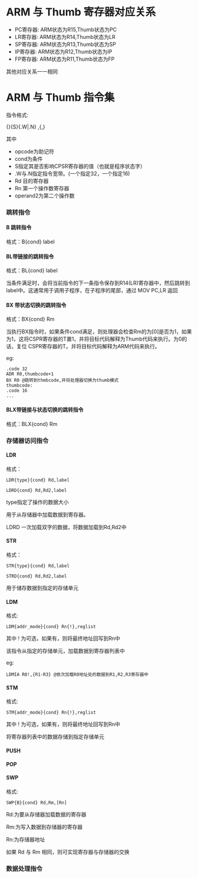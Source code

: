 # ARM 与 Thumb 寄存器对应关系
- PC寄存器: ARM状态为R15,Thumb状态为PC
- LR寄存器: ARM状态为R14,Thumb状态为LR
- SP寄存器: ARM状态为R13,Thumb状态为SP
- IP寄存器: ARM状态为R12,Thumb状态为IP
- FP寄存器: ARM状态为R11,Thumb状态为FP

其他对应关系一一相同

# ARM 与 Thumb 指令集
指令格式:

<opcode>{<cond>}{S}{.W|.N} <Rd>,<Rn>{,<operand2>}

其中
- opcode为助记符
- cond为条件
- S指定其是否影响CPSR寄存器的值（也就是程序状态字）
- .W与.N指定指令宽带。(一个指定32，一个指定16)
- Rd 目的寄存器
- Rn 第一个操作数寄存器
- operand2为第二个操作数

### 跳转指令

####  B 跳转指令

格式：B{cond} label

####  BL带链接的跳转指令

格式：BL{cond} label

当条件满足时，会将当前指令的下一条指令保存到R14(LR)寄存器中，然后跳转到label中。这通常用于调用子程序，在子程序的尾部，通过 MOV PC,LR 返回

####  BX 带状态切换的跳转指令

格式：BX{cond} Rm

当执行BX指令时，如果条件cond满足，则处理器会检查Rm的为[0]是否为1，如果为1，这将CSPR寄存器的T置1，并将目标代码解释为Thumb代码来执行。为0的话，复位 CSPR寄存器的T。并将目标代码解释为ARM代码来执行。

eg:

```arm
.code 32
ADR R0,thumbcode+1 
BX R0 @跳转到thmbcode,并将处理器切换为thumb模式 
thumbcode:
.code 16
...
```

####  BLX带链接与状态切换的跳转指令

格式：BLX{cond} Rm

### 存储器访问指令

#### LDR

格式：
    
    LDR{type}{cond} Rd,label
    
    LDRD{cond} Rd,Rd2,label

type指定了操作的数据大小

用于从存储器中加载数据到寄存器。

LDRD 一次加载双字的数据，将数据加载到Rd,Rd2中

#### STR
格式：
    
    STR{type}{cond} Rd,label
    
    STRD{cond} Rd,Rd2,label

用于储存数据到指定的存储单元

#### LDM
格式:
    
    LDM{addr_mode}{cond} Rn{!},reglist

其中 ! 为可选，如果有，则将最终地址回写到Rn中

该指令从指定的存储单元，加载数据到寄存器列表中

eg:
```arm
LDMIA R0!,{R1-R3} @依次加载R0地址处的数据到R1,R2,R3寄存器中
```

#### STM
格式:
    
    STM{addr_mode}{cond} Rn{!},reglist

其中 ! 为可选，如果有，则将最终地址回写到Rn中

将寄存器列表中的数据存储到指定存储单元

#### PUSH

#### POP

#### SWP

格式:
 
    SWP{B}{cond} Rd,Rm,[Rn]
 
Rd:为要从存储器加载数据的寄存器
 
Rm:为写入数据到存储器的寄存器
 
Rn:为存储器地址
 
如果 Rd 与 Rm 相同，则可实现寄存器与存储器的交换

### 数据处理指令